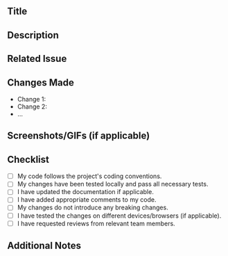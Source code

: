 <!-- Please fill out the sections below to describe your pull request. -->

## Title

<!--The title of your Pull Request should be in the following format: [Issue Name you want to fix (#Issue Number)]-->

## Description

<!-- Describe the purpose and scope of the changes made in this pull request. -->

## Related Issue

<!-- If this pull request addresses a specific issue, reference it here using the format [#Issue Number]. Otherwise, remove this section. -->

## Changes Made

<!-- List the specific changes made in this pull request, such as added, modified, or deleted files, new features implemented, bugs fixed, etc. -->

- Change 1:
- Change 2:
- ...

## Screenshots/GIFs (if applicable)

<!-- If the changes include visual updates, provide screenshots or GIFs to showcase the differences. -->

## Checklist

<!-- Make sure all items on the checklist below are completed before submitting the pull request. Remove any items that are not applicable. -->

- [ ] My code follows the project's coding conventions.
- [ ] My changes have been tested locally and pass all necessary tests.
- [ ] I have updated the documentation if applicable.
- [ ] I have added appropriate comments to my code.
- [ ] My changes do not introduce any breaking changes.
- [ ] I have tested the changes on different devices/browsers (if applicable).
- [ ] I have requested reviews from relevant team members.

## Additional Notes

<!-- Add any additional notes or context that might be helpful for reviewers or maintainers. -->
